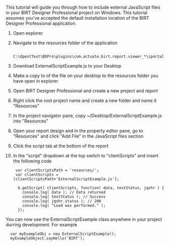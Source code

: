This tutorial will guide you through how to include external JavaScript files in your BIRT Designer Professional project on Windows. This tutorial assumes you've accepted the default installation location of the BIRT Designer Professional application.

1. Open explorer
2. Navigate to the resources folder of the application

    
          C:\OpentText\BDPro\plugins\com.actuate.birt.report.viewer_*\iportal\resources 
        

3. Download ExternalScriptExample.js to your Desktop
4. Make a copy to of the file on your desktop to the resources folder you have open in explorer
5. Open BIRT Designer Professional and create a new project and report
6. Right click the root project name and create a new folder and name it "Resources"
7. In the project navigator pane, copy ~/Desktop/ExternalScriptExample.js into "Resources"
8. Open your report design and in the property editor pane, go to "Resources" and click "Add File" in the JavaScript files section 
9. Click the script tab at the bottom of the report
10. In the "script" dropdown at the top switch to "clientScripts" and insert the following code

    
         var clientScriptsPath = 'resources/';
         var clientScripts = [clientScriptsPath+'ExternalScriptExample.js'];
    
          $.getScript( clientScripts, function( data, textStatus, jqxhr ) {
            console.log( data ); // Data returned
            console.log( textStatus ); // Success
            console.log( jqxhr.status ); // 200
            console.log( "Load was performed." );
          });
        

You can now use the ExternalScriptExample class anywhere in your project durring development. For example  
  

    
      var myExampleObj = new ExternalScriptExample();
      myExampleObject.sayHello('BIRT');